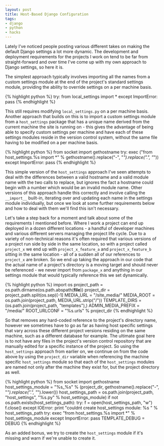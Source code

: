 ```yaml
---
layout: post
title: Host-Based Django Configuration
tags:
- django
- python
- hacks
---
```


Lately I've noticed people posting various different takes on making the
default Django settings a lot more dynamic. The development and deployment
requirements for the projects I work on tend to be far from straight-forward
and over time I've come up with my own approach to Django settings, so here it
is.

The simplest approach typically involves importing all the names from a custom
settings module at the end of the project's standard settings module,
providing the ability to override settings on a per machine basis.

{% highlight python %}
try:
    from local_settings import *
except ImportError:
    pass
{% endhighlight %}

This still requires modifying `local_settings.py` on a per machine basis.
Another approach that builds on this is to import a custom settings module
from a `host_settings` package that has a unique name derived from the current
machine the site is running on - this gives the advantage of being able to
specify custom settings per machine and have each of these settings modules
reside in the version control system, without the same file having to be
modified on a per machine basis.

{% highlight python %}
from socket import gethostname
try:
    exec ("from host_settings.%s import *" %
        gethostname().replace("-", "_").replace(".", "_"))
except ImportError:
    pass
{% endhighlight %}

This simple version of the `host_settings` approach I've seen attempts to deal
with the differences between a valid hostname and a valid module name with the
two calls to replace, but ignores the fact a hostname could begin with a
number which would be an invalid module name. Other versions of this approach
handle this correctly and involve calling the `__import__` built-in, iterating
over and updating each name in the settings module individually, but once we
look at some further requirements below and how to deal with them we'll find
this isn't necessary.

Let's take a step back for a moment and talk about some of the requirements I
mentioned before. Where I work a project can end up deployed in a dozen
different locations - a handful of developer machines and various different
servers managing the project life cycle. Due to a variety of non-technical
reasons it's often required that various versions of a project run side by
side in the same location, so with a project called `project_x` we end up with
`project_x_feature_a` and `project_x_feature_b` sitting in the same location -
all of a sudden all of our references to `project_x` are broken. So we end up
taking the approach in our code that the actual name of a project's directory
is a moving target and should never be referenced - we never import from
`package_x` and anything in our settings module that would typically reference
this we set dynamically.

{% highlight python %}
import os
project_path = os.path.dirname(os.path.abspath(__file__))
project_dir = project_path.split(os.sep)[-1]
MEDIA_URL = "/site_media/"
MEDIA_ROOT = os.path.join(project_path, MEDIA_URL.strip("/"))
TEMPLATE_DIRS = (os.path.join(project_path, "templates"),)
ADMIN_MEDIA_PREFIX = "/media/"
ROOT_URLCONF = "%s.urls" % project_dir
{% endhighlight %}

So that removes any hard-coded reference to the project's directory name,
however we sometimes have to go as far as having host specific settings that
vary across these different project versions residing on the same machine,
such as a different database for example. The ultimate goal here is to not
have any files in the project's version control repository that are manually
edited for a specific instance of the project. So using the `host_settings`
approach from earlier on, we continue on from the code above by using the
`project_dir` variable when referencing the machine specific `host_settings`
module so that each of the `host_settings` modules are named not only after
the machine they exist for, but the project directory as well.

{% highlight python %}
from socket import gethostname
host_settings_module = "%s_%s" % (project_dir,
    gethostname().replace("-", "_").replace(".", "_").lower())
host_settings_path = os.path.join(project_path, "host_settings",
    "%s.py" % host_settings_module)
if not os.path.exists(host_settings_path):
    try:
        f = open(host_settings_path, "w")
        f.close()
    except IOError:
        print "couldnt create host_settings module: %s " % host_settings_path
try:
    exec "from host_settings.%s import *" % host_settings_module
except ImportError:
    pass
TEMPLATE_DEBUG = DEBUG
{% endhighlight %}

As an added bonus, we try to create the `host_settings` module if it's missing
and warn if we're unable to create it.
